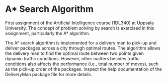 # A* Search Algorithm
First assignment of the Artificial Intelligence course (1DL340) at Uppsala University. The concept of problem solving by search is exercised in this assignment, particularly the A* algorithm.

The A* search algorithm is implemented for a delivery man to pick-up and deliver packages across a city through optimal routes. The algorithm allows the delivery man to find the optimal route between two points given dynamic traffic conditions. However, other matters besides traffic conditions also affects the performance (i.e., total number of moves), such as the pick-up order of the packages. Inspect the help documentation of the DeliveryMan package file for more details.
